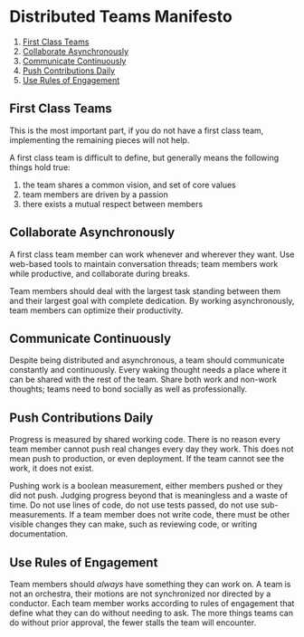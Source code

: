 # Distributed Teams Manifesto

1. [First Class Teams](#first-class-teams)
2. [Collaborate Asynchronously](#collaborate-asynchronously)
3. [Communicate Continuously](#communicate-continuously)
4. [Push Contributions Daily](#push-contributions-daily)
5. [Use Rules of Engagement](#use-rules-of-engagement)

## First Class Teams

This is the most important part, 
if you do not have a first class team, 
implementing the remaining pieces will not help.

A first class team is difficult to define,
but generally means the following things hold true:

1. the team shares a common vision, and set of core values
2. team members are driven by a passion
3. there exists a mutual respect between members

## Collaborate Asynchronously

A first class team member can work whenever and wherever they want.
Use web-based tools to maintain conversation threads;
team members work while productive, and collaborate during breaks.

Team members should deal with the largest task standing between them and their largest goal with complete dedication. By working asynchronously, team members can optimize their productivity.

## Communicate Continuously

Despite being distributed and asynchronous,
a team should communicate constantly and continuously.
Every waking thought needs a place where it can be shared with the rest of the team.
Share both work and non-work thoughts;
teams need to bond socially as well as professionally.

## Push Contributions Daily

Progress is measured by shared working code.
There is no reason every team member cannot push real changes every day they work.
This does not mean push to production, or even deployment.
If the team cannot see the work, it does not exist.

Pushing work is a boolean measurement, either members pushed or they did not push.
Judging progress beyond that is meaningless and a waste of time.
Do not use lines of code, do not use tests passed, do not use sub-measurements.
If a team member does not write code, there must be other visible changes they can make,
such as reviewing code, or writing documentation.

## Use Rules of Engagement

Team members should _always_ have something they can work on.
A team is not an orchestra, their motions are not synchronized nor directed by a conductor.
Each team member works according to rules of engagement that define what they can do without needing to ask.
The more things teams can do without prior approval, the fewer stalls the team will encounter.


